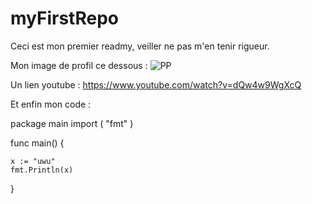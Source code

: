 # myFirstRepo

Ceci est mon premier readmy, veiller ne pas m'en tenir rigueur.

Mon image de profil ce dessous :
![PP](https://user-images.githubusercontent.com/93199510/188627902-3c4263af-fa14-44a2-a337-a29638b6cd14.png)


Un lien youtube : 
https://www.youtube.com/watch?v=dQw4w9WgXcQ


 Et enfin mon code : 
 
 
package main
import (
	"fmt"
)

func main() {

	x := "uwu"
	fmt.Println(x)
	
}



